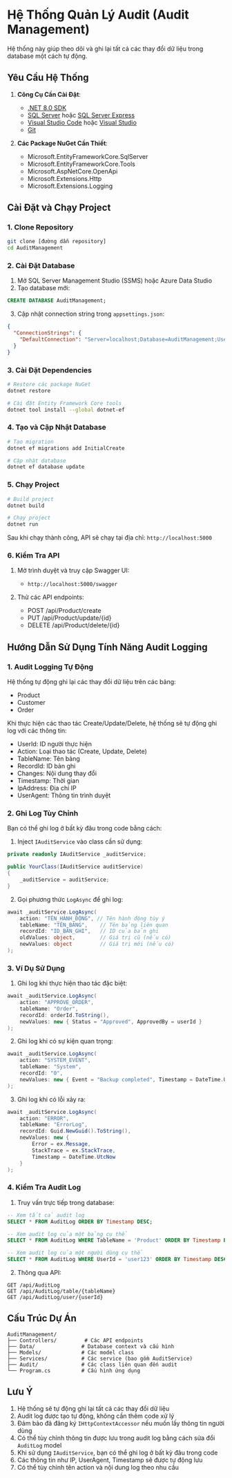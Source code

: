 # Hệ Thống Quản Lý Audit (Audit Management)

Hệ thống này giúp theo dõi và ghi lại tất cả các thay đổi dữ liệu trong database một cách tự động.

## Yêu Cầu Hệ Thống

1. **Công Cụ Cần Cài Đặt**:
   - [.NET 8.0 SDK](https://dotnet.microsoft.com/download/dotnet/8.0)
   - [SQL Server](https://www.microsoft.com/en-us/sql-server/sql-server-downloads) hoặc [SQL Server Express](https://www.microsoft.com/en-us/sql-server/sql-server-downloads)
   - [Visual Studio Code](https://code.visualstudio.com/) hoặc [Visual Studio](https://visualstudio.microsoft.com/)
   - [Git](https://git-scm.com/downloads)

2. **Các Package NuGet Cần Thiết**:
   - Microsoft.EntityFrameworkCore.SqlServer
   - Microsoft.EntityFrameworkCore.Tools
   - Microsoft.AspNetCore.OpenApi
   - Microsoft.Extensions.Http
   - Microsoft.Extensions.Logging

## Cài Đặt và Chạy Project

### 1. Clone Repository
```bash
git clone [đường dẫn repository]
cd AuditManagement
```

### 2. Cài Đặt Database

1. Mở SQL Server Management Studio (SSMS) hoặc Azure Data Studio
2. Tạo database mới:
```sql
CREATE DATABASE AuditManagement;
```

3. Cập nhật connection string trong `appsettings.json`:
```json
{
  "ConnectionStrings": {
    "DefaultConnection": "Server=localhost;Database=AuditManagement;User Id=sa;Password=your_password;TrustServerCertificate=True;"
  }
}
```

### 3. Cài Đặt Dependencies

```bash
# Restore các package NuGet
dotnet restore

# Cài đặt Entity Framework Core tools
dotnet tool install --global dotnet-ef
```

### 4. Tạo và Cập Nhật Database

```bash
# Tạo migration
dotnet ef migrations add InitialCreate

# Cập nhật database
dotnet ef database update
```

### 5. Chạy Project

```bash
# Build project
dotnet build

# Chạy project
dotnet run
```

Sau khi chạy thành công, API sẽ chạy tại địa chỉ: `http://localhost:5000`

### 6. Kiểm Tra API

1. Mở trình duyệt và truy cập Swagger UI:
   - `http://localhost:5000/swagger`

2. Thử các API endpoints:
   - POST /api/Product/create
   - PUT /api/Product/update/{id}
   - DELETE /api/Product/delete/{id}

## Hướng Dẫn Sử Dụng Tính Năng Audit Logging

### 1. Audit Logging Tự Động

Hệ thống tự động ghi lại các thay đổi dữ liệu trên các bảng:
- Product
- Customer
- Order

Khi thực hiện các thao tác Create/Update/Delete, hệ thống sẽ tự động ghi log với các thông tin:
- UserId: ID người thực hiện
- Action: Loại thao tác (Create, Update, Delete)
- TableName: Tên bảng
- RecordId: ID bản ghi
- Changes: Nội dung thay đổi
- Timestamp: Thời gian
- IpAddress: Địa chỉ IP
- UserAgent: Thông tin trình duyệt

### 2. Ghi Log Tùy Chỉnh

Bạn có thể ghi log ở bất kỳ đâu trong code bằng cách:

1. Inject `IAuditService` vào class cần sử dụng:
```csharp
private readonly IAuditService _auditService;

public YourClass(IAuditService auditService)
{
    _auditService = auditService;
}
```

2. Gọi phương thức `LogAsync` để ghi log:
```csharp
await _auditService.LogAsync(
    action: "TÊN_HÀNH_ĐỘNG", // Tên hành động tùy ý
    tableName: "TÊN_BẢNG",    // Tên bảng liên quan
    recordId: "ID_BẢN_GHI",   // ID của bản ghi
    oldValues: object,        // Giá trị cũ (nếu có)
    newValues: object         // Giá trị mới (nếu có)
);
```

### 3. Ví Dụ Sử Dụng

1. Ghi log khi thực hiện thao tác đặc biệt:
```csharp
await _auditService.LogAsync(
    action: "APPROVE_ORDER",
    tableName: "Order",
    recordId: orderId.ToString(),
    newValues: new { Status = "Approved", ApprovedBy = userId }
);
```

2. Ghi log khi có sự kiện quan trọng:
```csharp
await _auditService.LogAsync(
    action: "SYSTEM_EVENT",
    tableName: "System",
    recordId: "0",
    newValues: new { Event = "Backup completed", Timestamp = DateTime.UtcNow }
);
```

3. Ghi log khi có lỗi xảy ra:
```csharp
await _auditService.LogAsync(
    action: "ERROR",
    tableName: "ErrorLog",
    recordId: Guid.NewGuid().ToString(),
    newValues: new { 
        Error = ex.Message,
        StackTrace = ex.StackTrace,
        Timestamp = DateTime.UtcNow 
    }
);
```

### 4. Kiểm Tra Audit Log

1. Truy vấn trực tiếp trong database:
```sql
-- Xem tất cả audit log
SELECT * FROM AuditLog ORDER BY Timestamp DESC;

-- Xem audit log của một bảng cụ thể
SELECT * FROM AuditLog WHERE TableName = 'Product' ORDER BY Timestamp DESC;

-- Xem audit log của một người dùng cụ thể
SELECT * FROM AuditLog WHERE UserId = 'user123' ORDER BY Timestamp DESC;
```

2. Thông qua API:
```http
GET /api/AuditLog
GET /api/AuditLog/table/{tableName}
GET /api/AuditLog/user/{userId}
```

## Cấu Trúc Dự Án

```
AuditManagement/
├── Controllers/         # Các API endpoints
├── Data/               # Database context và cấu hình
├── Models/             # Các model class
├── Services/           # Các service (bao gồm AuditService)
├── Audit/              # Các class liên quan đến audit
└── Program.cs          # Cấu hình ứng dụng
```

## Lưu Ý

1. Hệ thống sẽ tự động ghi lại tất cả các thay đổi dữ liệu
2. Audit log được tạo tự động, không cần thêm code xử lý
3. Đảm bảo đã đăng ký `IHttpContextAccessor` nếu muốn lấy thông tin người dùng
4. Có thể tùy chỉnh thông tin được lưu trong audit log bằng cách sửa đổi `AuditLog` model
5. Khi sử dụng `IAuditService`, bạn có thể ghi log ở bất kỳ đâu trong code
6. Các thông tin như IP, UserAgent, Timestamp sẽ được tự động lưu
7. Có thể tùy chỉnh tên action và nội dung log theo nhu cầu 